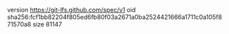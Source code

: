 version https://git-lfs.github.com/spec/v1
oid sha256:fcf1bb82204f805ed6fb80f03a2671a0ba2524421666a1711c0a105f871570a8
size 81147
